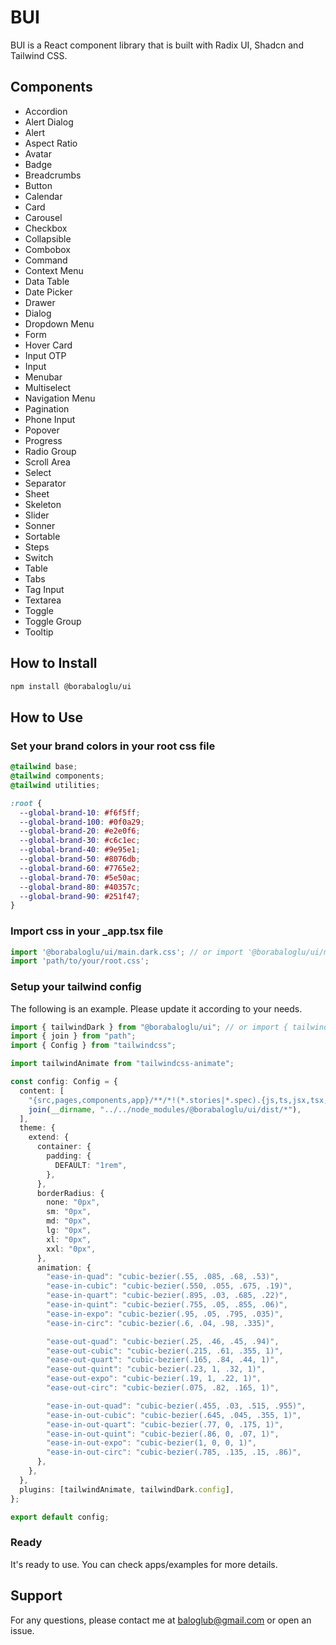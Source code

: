 # BUI

BUI is a React component library that is built with Radix UI, Shadcn and Tailwind CSS.

## Components

- Accordion
- Alert Dialog
- Alert
- Aspect Ratio
- Avatar
- Badge
- Breadcrumbs
- Button
- Calendar
- Card
- Carousel
- Checkbox
- Collapsible
- Combobox
- Command
- Context Menu
- Data Table
- Date Picker
- Drawer
- Dialog
- Dropdown Menu
- Form
- Hover Card
- Input OTP
- Input
- Menubar
- Multiselect
- Navigation Menu
- Pagination
- Phone Input
- Popover
- Progress
- Radio Group
- Scroll Area
- Select
- Separator
- Sheet
- Skeleton
- Slider
- Sonner
- Sortable
- Steps
- Switch
- Table
- Tabs
- Tag Input
- Textarea
- Toggle
- Toggle Group
- Tooltip

## How to Install

```bash
npm install @borabaloglu/ui
```

## How to Use

### Set your brand colors in your root css file

```css
@tailwind base;
@tailwind components;
@tailwind utilities;

:root {
  --global-brand-10: #f6f5ff;
  --global-brand-100: #0f0a29;
  --global-brand-20: #e2e0f6;
  --global-brand-30: #c6c1ec;
  --global-brand-40: #9e95e1;
  --global-brand-50: #8076db;
  --global-brand-60: #7765e2;
  --global-brand-70: #5e50ac;
  --global-brand-80: #40357c;
  --global-brand-90: #251f47;
}
```

### Import css in your _app.tsx file

```jsx
import '@borabaloglu/ui/main.dark.css'; // or import '@borabaloglu/ui/main.light.css';
import 'path/to/your/root.css';
```

### Setup your tailwind config

The following is an example. Please update it according to your needs.

```ts
import { tailwindDark } from "@borabaloglu/ui"; // or import { tailwindLight } from "@borabaloglu/ui";
import { join } from "path";
import { Config } from "tailwindcss";

import tailwindAnimate from "tailwindcss-animate";

const config: Config = {
  content: [
    "{src,pages,components,app}/**/*!(*.stories|*.spec).{js,ts,jsx,tsx,mdx}",
    join(__dirname, "../../node_modules/@borabaloglu/ui/dist/*"),
  ],
  theme: {
    extend: {
      container: {
        padding: {
          DEFAULT: "1rem",
        },
      },
      borderRadius: {
        none: "0px",
        sm: "0px",
        md: "0px",
        lg: "0px",
        xl: "0px",
        xxl: "0px",
      },
      animation: {
        "ease-in-quad": "cubic-bezier(.55, .085, .68, .53)",
        "ease-in-cubic": "cubic-bezier(.550, .055, .675, .19)",
        "ease-in-quart": "cubic-bezier(.895, .03, .685, .22)",
        "ease-in-quint": "cubic-bezier(.755, .05, .855, .06)",
        "ease-in-expo": "cubic-bezier(.95, .05, .795, .035)",
        "ease-in-circ": "cubic-bezier(.6, .04, .98, .335)",

        "ease-out-quad": "cubic-bezier(.25, .46, .45, .94)",
        "ease-out-cubic": "cubic-bezier(.215, .61, .355, 1)",
        "ease-out-quart": "cubic-bezier(.165, .84, .44, 1)",
        "ease-out-quint": "cubic-bezier(.23, 1, .32, 1)",
        "ease-out-expo": "cubic-bezier(.19, 1, .22, 1)",
        "ease-out-circ": "cubic-bezier(.075, .82, .165, 1)",

        "ease-in-out-quad": "cubic-bezier(.455, .03, .515, .955)",
        "ease-in-out-cubic": "cubic-bezier(.645, .045, .355, 1)",
        "ease-in-out-quart": "cubic-bezier(.77, 0, .175, 1)",
        "ease-in-out-quint": "cubic-bezier(.86, 0, .07, 1)",
        "ease-in-out-expo": "cubic-bezier(1, 0, 0, 1)",
        "ease-in-out-circ": "cubic-bezier(.785, .135, .15, .86)",
      },
    },
  },
  plugins: [tailwindAnimate, tailwindDark.config],
};

export default config;
```

### Ready

It's ready to use. You can check apps/examples for more details.

## Support

For any questions, please contact me at baloglub@gmail.com or open an issue.
